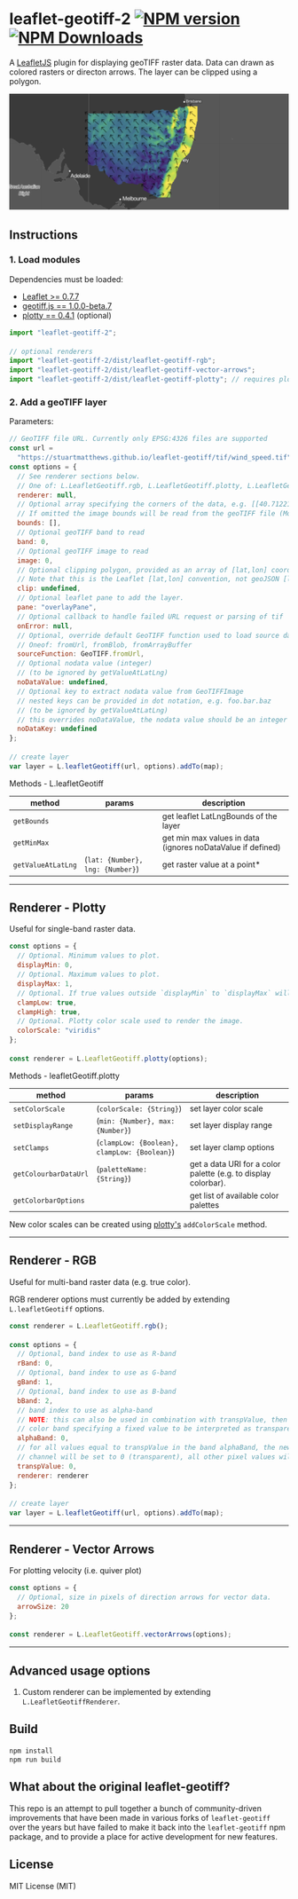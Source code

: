 # leaflet-geotiff-2 [![NPM version][npm-image]][npm-url] [![NPM Downloads][npm-downloads-image]][npm-url]

A [LeafletJS](http://www.leafletjs.com) plugin for displaying geoTIFF raster data. Data can drawn as colored rasters or directon arrows. The layer can be clipped using a polygon.

![Screenshot](/screenshots/example.png?raw=true)

## Instructions

### 1. Load modules

Dependencies must be loaded:

- [Leaflet >= 0.7.7](http://leafletjs.com)
- [geotiff.js == 1.0.0-beta.7](https://github.com/constantinius/geotiff.js)
- [plotty == 0.4.1](https://github.com/santilland/plotty) (optional)

```javascript
import "leaflet-geotiff-2";

// optional renderers
import "leaflet-geotiff-2/dist/leaflet-geotiff-rgb";
import "leaflet-geotiff-2/dist/leaflet-geotiff-vector-arrows";
import "leaflet-geotiff-2/dist/leaflet-geotiff-plotty"; // requires plotty
```

### 2. Add a geoTIFF layer

Parameters:

```javascript
// GeoTIFF file URL. Currently only EPSG:4326 files are supported
const url =
  "https://stuartmatthews.github.io/leaflet-geotiff/tif/wind_speed.tif";
const options = {
  // See renderer sections below.
  // One of: L.LeafletGeotiff.rgb, L.LeafletGeotiff.plotty, L.LeafletGeotiff.vectorArrows
  renderer: null,
  // Optional array specifying the corners of the data, e.g. [[40.712216, -74.22655], [40.773941, -74.12544]].
  // If omitted the image bounds will be read from the geoTIFF file (ModelTiepoint).
  bounds: [],
  // Optional geoTIFF band to read
  band: 0,
  // Optional geoTIFF image to read
  image: 0,
  // Optional clipping polygon, provided as an array of [lat,lon] coordinates.
  // Note that this is the Leaflet [lat,lon] convention, not geoJSON [lon,lat].
  clip: undefined,
  // Optional leaflet pane to add the layer.
  pane: "overlayPane",
  // Optional callback to handle failed URL request or parsing of tif
  onError: null,
  // Optional, override default GeoTIFF function used to load source data
  // Oneof: fromUrl, fromBlob, fromArrayBuffer
  sourceFunction: GeoTIFF.fromUrl,
  // Optional nodata value (integer)
  // (to be ignored by getValueAtLatLng)
  noDataValue: undefined,
  // Optional key to extract nodata value from GeoTIFFImage
  // nested keys can be provided in dot notation, e.g. foo.bar.baz
  // (to be ignored by getValueAtLatLng)
  // this overrides noDataValue, the nodata value should be an integer
  noDataKey: undefined
};

// create layer
var layer = L.leafletGeotiff(url, options).addTo(map);
```

Methods - L.leafletGeotiff

| method             | params                           | description                                                 |
| ------------------ | -------------------------------- | ----------------------------------------------------------- |
| `getBounds`        |                                  | get leaflet LatLngBounds of the layer                       |
| `getMinMax`        |                                  | get min max values in data (ignores noDataValue if defined) |
| `getValueAtLatLng` | (`lat: {Number}, lng: {Number}`) | get raster value at a point\*                               |

---

## Renderer - Plotty

Useful for single-band raster data.

```javascript
const options = {
  // Optional. Minimum values to plot.
  displayMin: 0,
  // Optional. Maximum values to plot.
  displayMax: 1,
  // Optional. If true values outside `displayMin` to `displayMax` will be rendered as if they were valid values.
  clampLow: true,
  clampHigh: true,
  // Optional. Plotty color scale used to render the image.
  colorScale: "viridis"
};

const renderer = L.LeafletGeotiff.plotty(options);
```

Methods - leafletGeotiff.plotty

| method                | params                                       | description                                                    |
| --------------------- | -------------------------------------------- | -------------------------------------------------------------- |
| `setColorScale`       | (`colorScale: {String}`)                     | set layer color scale                                          |
| `setDisplayRange`     | (`min: {Number}, max: {Number}`)             | set layer display range                                        |
| `setClamps`           | (`clampLow: {Boolean}, clampLow: {Boolean}`) | set layer clamp options                                        |
| `getColourbarDataUrl` | (`paletteName: {String}`)                    | get a data URI for a color palette (e.g. to display colorbar). |
| `getColorbarOptions`  |                                              | get list of available color palettes                           |

New color scales can be created using [plotty's](https://github.com/santilland/plotty) `addColorScale` method.

---

## Renderer - RGB

Useful for multi-band raster data (e.g. true color).

RGB renderer options must currently be added by extending `L.leafletGeotiff` options.

```javascript
const renderer = L.LeafletGeotiff.rgb();

const options = {
  // Optional, band index to use as R-band
  rBand: 0,
  // Optional, band index to use as G-band
  gBand: 1,
  // Optional, band index to use as B-band
  bBand: 2,
  // band index to use as alpha-band
  // NOTE: this can also be used in combination with transpValue, then referring to a
  // color band specifying a fixed value to be interpreted as transparent
  alphaBand: 0,
  // for all values equal to transpValue in the band alphaBand, the newly created alpha
  // channel will be set to 0 (transparent), all other pixel values will result in alpha 255 (opaque)
  transpValue: 0,
  renderer: renderer
};

// create layer
var layer = L.leafletGeotiff(url, options).addTo(map);
```

---

## Renderer - Vector Arrows

For plotting velocity (i.e. quiver plot)

```javascript
const options = {
  // Optional, size in pixels of direction arrows for vector data.
  arrowSize: 20
};

const renderer = L.LeafletGeotiff.vectorArrows(options);
```

---

## Advanced usage options

1. Custom renderer can be implemented by extending `L.LeafletGeotiffRenderer`.

## Build

```shell
npm install
npm run build
```

## What about the original leaflet-geotiff?

This repo is an attempt to pull together a bunch of community-driven improvements that
have been made in various forks of `leaflet-geotiff` over the years but have failed to
make it back into the `leaflet-geotiff` npm package, and to provide a place for active development for new features.

[npm-image]: https://badge.fury.io/js/leaflet-geotiff-2.svg
[npm-url]: https://www.npmjs.com/package/leaflet-geotiff-2
[npm-downloads-image]: https://img.shields.io/npm/dt/leaflet-geotiff-2.svg

## License

MIT License (MIT)
